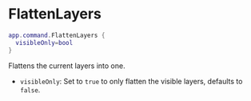 # FlattenLayers

```lua
app.command.FlattenLayers {
  visibleOnly=bool
}
```

Flattens the current layers into one.

* `visibleOnly`: Set to `true` to only flatten the visible layers, defaults to `false`.
